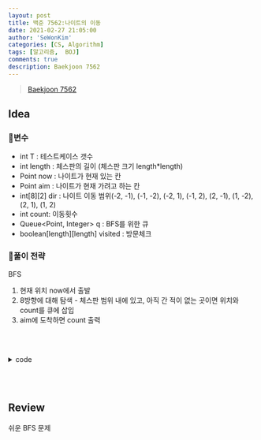 ```yaml
---
layout: post
title: 백준 7562:나이트의 이동
date: 2021-02-27 21:05:00
author: 'SeWonKim'
categories: [CS, Algorithm]
tags: [알고리즘,  BOJ]
comments: true
description: Baekjoon 7562
---
```


> [Baekjoon 7562](https://www.acmicpc.net/problem/7562)

## Idea

### 🥚변수

- int T : 테스트케이스 갯수
- int length : 체스판의 길이 (체스판 크기 length*length)
- Point now : 나이트가 현재 있는 칸
- Point aim : 나이트가 현재 가려고 하는 칸
- int[8][2] dir : 나이트 이동 범위(-2, -1), (-1, -2), (-2, 1), (-1, 2), (2, -1), (1, -2), (2, 1), (1, 2)
- int count: 이동횟수
- Queue<Point, Integer> q : BFS를 위한 큐
- boolean[length][length] visited : 방문체크
  
### 🍳풀이 전략

BFS

1. 현재 위치 now에서 출발
2. 8방향에 대해 탐색 - 체스판 범위 내에 있고, 아직 간 적이 없는 곳이면 위치와 count를 큐에 삽입
3. aim에 도착하면 count 출력

&nbsp;  
&nbsp;


<details>
<summary>code</summary>
<div markdown="1">

```java
import java.io.*;
import java.util.*;
import java.awt.Point;

public class Main {

	static class Night {
		Point pos;
		int count;
		
		public Night(Point pos, int count) {
			this.pos = pos;
			this.count = count;
		}
	}
	
	public static void main(String[] args) throws Exception {
		BufferedReader br = new BufferedReader(new InputStreamReader(System.in));
		int T = Integer.parseInt(br.readLine());
		int[][] dir = { {-2, -1}, {-1, -2}, {-2, 1}, {-1, 2}, {2, -1}, {1, -2}, {2, 1}, {1, 2} };
		while(T-- > 0) {
			int length = Integer.parseInt(br.readLine());
			boolean[][] visited = new boolean[length][length];
			int count = 0;
			
			StringTokenizer st = new StringTokenizer(br.readLine(), " ");
			int x = Integer.parseInt(st.nextToken());
			int y = Integer.parseInt(st.nextToken());
			Point now = new Point(x, y);
			
			st = new StringTokenizer(br.readLine(), " ");
			x = Integer.parseInt(st.nextToken());
			y = Integer.parseInt(st.nextToken());
			Point aim = new Point(x, y);
			
			Queue<Night> q = new LinkedList<Night>();
			q.offer(new Night(now, 0));
			visited[now.x][now.y] = true;
			
			while(!q.isEmpty()) {
				Night p = q.poll();
				if(p.pos.x == aim.x && p.pos.y == aim.y) {
					System.out.println(p.count);
					break;
				}
				
				for (int i = 0; i < 8; i++) {
					int nx = p.pos.x + dir[i][0];
					int ny = p.pos.y + dir[i][1];
					
					if(nx >= 0 && nx < length && ny >= 0 && ny < length && !visited[nx][ny]) {
						q.offer(new Night(new Point(nx, ny), p.count + 1));
						visited[nx][ny] = true;
					}
				}
			}
			
		}
	}
}
```

</div>
</details>

&nbsp;  
&nbsp;

## Review

쉬운 BFS 문제

&nbsp;  
&nbsp;
